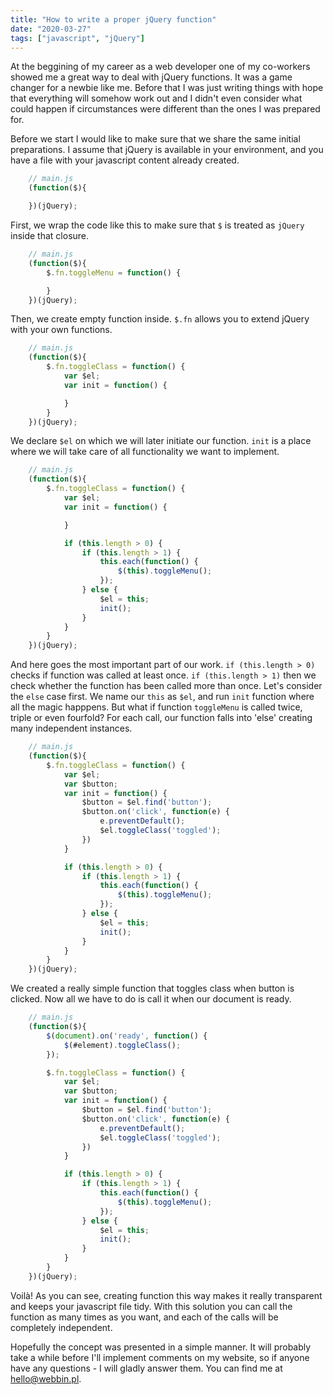 ```yaml
---
title: "How to write a proper jQuery function"
date: "2020-03-27"
tags: ["javascript", "jQuery"]
---
```


At the beggining of my career as a web developer one of my co-workers showed me a great way to deal with jQuery functions. It was a game changer for a newbie like me. Before that I was just writing things with hope that everything will somehow work out and I didn't even consider what could happen if circumstances were different than the ones I was prepared for.

Before we start I would like to make sure that we share the same initial preparations. I assume that jQuery is available in your environment, and you have a file with your javascript content already created.

```javascript
    // main.js
    (function($){

    })(jQuery);
```

First, we wrap the code like this to make sure that `$` is treated as `jQuery` inside that closure.

```javascript
    // main.js
    (function($){
        $.fn.toggleMenu = function() {

        }
    })(jQuery);
```

Then, we create empty function inside. `$.fn` allows you to extend jQuery with your own functions.

```javascript
    // main.js
    (function($){
        $.fn.toggleClass = function() {
            var $el;
            var init = function() {

            }
        }
    })(jQuery);
```

We declare `$el` on which we will later initiate our function. `init` is a place where we will take care of all functionality we want to implement.

```javascript
    // main.js
    (function($){
        $.fn.toggleClass = function() {
            var $el;
            var init = function() {

            }

            if (this.length > 0) {
                if (this.length > 1) {
                    this.each(function() {
                        $(this).toggleMenu();
                    });
                } else {
                    $el = this;
                    init();
                }
            }
        }
    })(jQuery);
```

And here goes the most important part of our work. `if (this.length > 0)` checks if function was called at least once. `if (this.length > 1)` then we check whether the function has been called more than once. Let's consider the `else` case first. We name our `this` as `$el`, and run `init` function where all the magic happpens. But what if function `toggleMenu` is called twice, triple or even fourfold? For each call, our function falls into 'else' creating many independent instances.

```javascript
    // main.js
    (function($){
        $.fn.toggleClass = function() {
            var $el;
            var $button;
            var init = function() {
                $button = $el.find('button');
                $button.on('click', function(e) {
                    e.preventDefault();
                    $el.toggleClass('toggled');
                })
            }

            if (this.length > 0) {
                if (this.length > 1) {
                    this.each(function() {
                        $(this).toggleMenu();
                    });
                } else {
                    $el = this;
                    init();
                }
            }
        }
    })(jQuery);
```

We created a really simple function that toggles class when button is clicked. Now all we have to do is call it when our document is ready.

```javascript
    // main.js
    (function($){
        $(document).on('ready', function() {
            $(#element).toggleClass();
        });

        $.fn.toggleClass = function() {
            var $el;
            var $button;
            var init = function() {
                $button = $el.find('button');
                $button.on('click', function(e) {
                    e.preventDefault();
                    $el.toggleClass('toggled');
                })
            }

            if (this.length > 0) {
                if (this.length > 1) {
                    this.each(function() {
                        $(this).toggleMenu();
                    });
                } else {
                    $el = this;
                    init();
                }
            }
        }
    })(jQuery);
```

Voilà! As you can see, creating function this way makes it really transparent and keeps your javascript file tidy. With this solution you can call the function as many times as you want, and each of the calls will be completely independent.

Hopefully the concept was presented in a simple manner. It will probably take a while before I'll implement comments on my website, so if anyone have any questions - I will gladly answer them. You can find me at [hello@webbin.pl](mailto:hello@webbin.pl).
